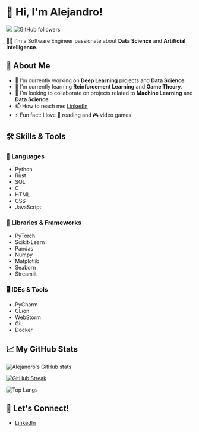 # 👋 Hi, I'm Alejandro!

![](https://komarev.com/ghpvc/?username=alexfdez1010&color=blue)
![GitHub followers](https://img.shields.io/github/followers/alexfdez1010?style=social)

👨‍💻 I'm a Software Engineer passionate about **Data Science** and **Artificial Intelligence**.

## 🌟 About Me

- 🔭 I’m currently working on **Deep Learning** projects and **Data Science**.
- 🌱 I’m currently learning **Reinforcement Learning** and **Game Theory**.
- 👯 I’m looking to collaborate on projects related to **Machine Learning** and **Data Science**.
- 📫 How to reach me: [LinkedIn](https://www.linkedin.com/in/alejandro-fernández-camello-0707a41b3/)
- ⚡ Fun fact: I love 📕 reading and 🎮 video games.

## 🛠️ Skills & Tools

### 🔧 Languages

- Python
- Rust
- SQL
- C
- HTML
- CSS
- JavaScript

### 🧰 Libraries & Frameworks

- PyTorch
- Scikit-Learn
- Pandas
- Numpy
- Matplotlib
- Seaborn
- Streamlit

### 🖥️ IDEs & Tools

- PyCharm
- CLion
- WebStorm
- Git
- Docker

## 📈 My GitHub Stats

![Alejandro's GitHub stats](https://github-readme-stats.vercel.app/api?username=alexfdez1010&show_icons=true&theme=radical)

[![GitHub Streak](https://github-readme-streak-stats.herokuapp.com?user=alexfdez1010&theme=radical)](https://git.io/streak-stats)

![Top Langs](https://github-readme-stats.vercel.app/api/top-langs/?username=alexfdez1010&layout=compact&theme=radical)

## 🤝 Let's Connect!

- [LinkedIn](https://www.linkedin.com/in/alejandro-fernández-camello-0707a41b3/)
